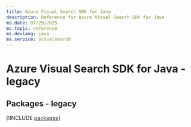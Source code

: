 ```yaml
---
title: Azure Visual Search SDK for Java
description: Reference for Azure Visual Search SDK for Java
ms.date: 07/29/2025
ms.topic: reference
ms.devlang: java
ms.service: visualsearch
---
```

# Azure Visual Search SDK for Java - legacy
## Packages - legacy
[!INCLUDE [packages](visual-search-index.md)]